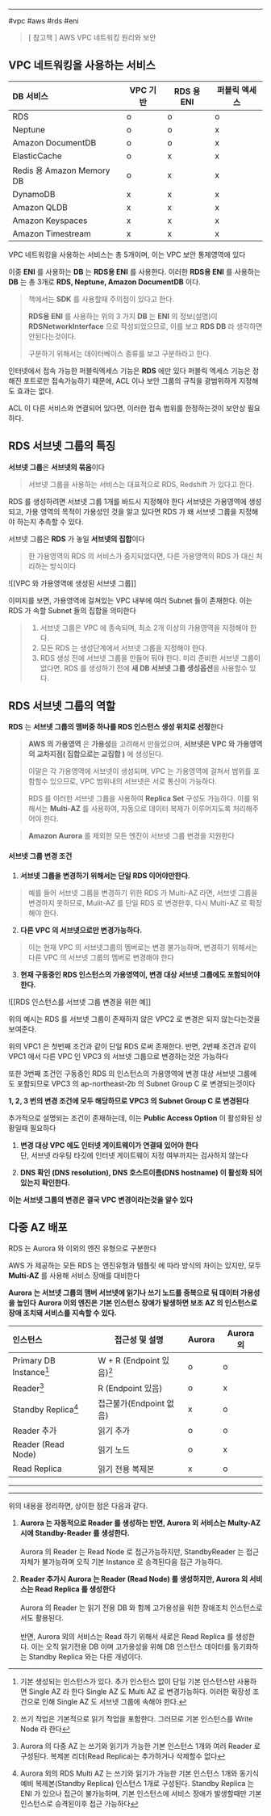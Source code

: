<hr>

#vpc #aws #rds #eni 

> [ 참고책 ] AWS VPC 네트워킹 원리와 보안

##  VPC 네트워킹을 사용하는 서비스

| DB 서비스<br>               | VPC 기반 | RDS 용 ENI | 퍼블릭 엑세스 |
| :----------------------- | ------ | --------- | ------- |
| RDS                      | o      | o         | o       |
| Neptune                  | o      | o         | x       |
| Amazon DocumentDB        | o      | o         | x       |
| ElasticCache             | o      | x         | x       |
| Redis 용 Amazon Memory DB | o      | x         | x       |
| DynamoDB                 | x      | x         | x       |
| Amazon QLDB              | x      | x         | x       |
| Amazon Keyspaces         | x      | x         | x       |
| Amazon Timestream        | x      | x         | x       |

VPC 네트워킹을 사용하는 서비스는 총 5개이며, 이는 VPC 보안 통제영역에 있다

이중 **ENI** 를 사용하는 **DB** 는 **RDS용 ENI** 를 사용한다.
이러한 **RDS용 ENI** 를 사용하는 **DB** 는 총 3개로 **RDS, Neptune, Amazon DocumentDB** 이다.

> 책에서는 **SDK** 를 사용할때 주의점이 있다고 한다.
> 
> **RDS용 ENI** 를 사용하는 위의 3 가지 **DB** 는 **ENI** 의 정보(설명)이 **RDSNetworkInterface** 으로 작성되었으므로, 이를 보고 **RDS DB** 라 생각하면 안된다는것이다.
>
> 구분하기 위해서는 데이터베이스 종류를 보고 구분하라고 한다.

인터넷에서 접속 가능한 퍼블릭엑세스 기능은 **RDS** 에만 있다
퍼블릭 엑세스 기능은 정해진 포트로만 접속가능하기 때문에, ACL 이나 보안 그룹의 규칙을 광범위하게 지정해도 효과는 없다.

ACL 이 다른 서비스와 연결되어 있다면, 이러한 접속 범위를 한정하는것이 보안상 필요하다.

## RDS 서브넷 그룹의 특징

**서브넷 그룹**은 **서브넷의 묶음**이다

> 서브넷 그룹을 사용하는 서비스는 대표적으로 RDS, Redshift 가 있다고 한다.

RDS 를 생성하려면 서브넷 그룹 1개를 바드시 지정해야 한다
서브넷은 가용영역에 생성되고, 가용 영역의 목적이 가용성인 것을 알고 있다면 RDS 가 왜 서브넷 그룹을 지정해야 하는지 추측할 수 있다.

서브넷 그룹은 **RDS** 가 놓일 **서브넷의 집합**이다

> 한 가용영역의 RDS 의 서비스가 중지되었다면, 다른 가용영역의 RDS 가 대신 처리하는 방식이다

![[VPC 와 가용영역에 생성된 서브넷 그룹]]

이미지를 보면, 가용영역에 걸쳐있는 VPC 내부에 여러 Subnet 들이 존재한다.
이는 RDS 가 속할 Subnet 들의 집합을 의미한다

> 1.  서브넷 그룹은 VPC 에 종속되며, 최소 2개 이상의 가용영역을 지정해야 한다.
> 2. 모든 RDS 는 생성단계에서 서브넷 그룹을 지정해야 한다.
> 3. RDS 생성 전에 서브넷 그룹을 만들어 둬야 한다. 미리 준비한 서브넷 그룹이 없다면, RDS 를 생성하기 전에 **새 DB 서브넷 그룹 생성옵션**을 사용할수 있다.

## RDS 서브넷 그룹의 역할

**RDS** 는 **서브넷 그룹의 맴버중 하나를 RDS 인스턴스 생성 위치로 선정**한다

>**AWS 의 가용영역** 은 **가용성**을 고려해서 만들었으며, **서브넷은 VPC 와 가용영역의 교차지점( 집합으로는 교집합 )** 에 생성된다.
>
>이말은 각 가용영역에 서브넷이 생성되며, VPC 는 가용영역에 걸쳐서 범위를 포함할수 있으므로, VPC 범위내의 서브넷은 서로 통신이 가능하다.
>
>RDS 를 이러한 서브넷 그룹을 사용하여 **Replica Set**  구성도 가능하다.
>이를 위해서는 **Multi-AZ** 를 사용하여, 자동으로 데이터 복제가 이루어지도록 처리해주어야 한다.

> **Amazon Aurora** 를 제외한 모든 엔진이 서브넷 그룹 변경을 지원한다

#### 서브넷 그룹 변경 조건

1. **서브넷 그룹을 변경하기 위해서는 단일 RDS 이어야만한다**.
> 예를 들어 서브넷 그룹을 변경하기 위한 RDS 가 Multi-AZ 라면, 서브넷 그룹을 변경하지 못하므로, Mulit-AZ 를 단일 RDS 로 변경한후, 다시 Multi-AZ 로 확장해야 한다.

 2. **다른 VPC 의 서브넷으로만 변경가능하다.** 
> 이는 현재 VPC 의 서브넷그룹의 멤버로는 변경 불가능하며, 변경하기 위해서는 다른 VPC 의 서브넷 그룹의 멤버로 변경해야 한다

3. **현재 구동중인 RDS 인스턴스의 가용영역이,  변경 대상 서브넷 그룹에도 포함되어야 한다.** 

![[RDS 인스턴스를 서브넷 그룹 변경을 위한 예]]

위의 예시는 RDS 를 서브넷 그룹이 존재하지 않은 VPC2 로 변경은 되지 않는다는것을 보여준다.

위의 VPC1 은 첫번째 조건과 같이 단일 RDS 로써 존재한다.
반면,  2번째 조건과 같이 VPC1 에서 다른 VPC 인 VPC3 의 서브넷 그룹으로 변경하는것은 가능하다

또한 3번째 조건인 구동중인 RDS 의 인스턴스의 가용영역에 변경 대상 서브넷 그룹에도 포함되므로 VPC3 의 ap-northeast-2b 의 Subnet Group C 로 변경되는것이다

**1, 2, 3 번의 변경 조건에 모두 해당하므로 VPC3 의 Subnet Group C 로 변경된다**

추가적으로 설명되는 조건이 존재하는데, 이는 **Public Access Option** 이 활성화된 상황일때 필요하다

1. **변경 대상 VPC 에도 인터넷 게이트웨이가 연결돼 있어야 한다**<br>단, 서브넷 라우팅 타깃에 인터넷 게이트웨이 지정 여부까지는 검사하지 않는다

2. **DNS 확인 (DNS resolution), DNS 호스트이름(DNS hostname) 이 활성화 되어 있는지 확인한다.**

**이는 서브넷 그룹의 변경은 결국 VPC 변경이라는것을 알수 있다**

## 다중 AZ 배포

RDS 는 Aurora 와 이외의 엔진 유형으로 구분한다

AWS 가 제공하는 모든 RDS 는 엔진유형과 템플릿 에 따라 방식의 차이는 있지만, 모두 **Multi-AZ** 를 사용해 서비스 장애를 대비한다

**Aurora 는 서브넷 그룹의 맴버 서브넷에 읽기나 쓰기 노드를 중복으로 둬 데이터 가용성을 높인다**
**Aurora 이외 엔진은 기본 인스턴스 장애가 발생하면 보조 AZ 의 인스턴스로 장애 조치돼 서비스를 지속할 수 있다.**

| 인스턴스                    | 접근성 및 설명                | Aurora | Aurora 외 |
| :---------------------- | ----------------------- | ------ | -------- |
| Primary DB Instance[^1] | W + R (Endpoint 있음)[^2] | o      | o        |
| Reader[^3]              | R (Endpoint 있음)         | o      | x        |
| Standby Replica[^4]     | 접근불가(Endpoint 없음)       | x      | o        |
| Reader 추가               | 읽기 추가                   | o      | o        |
| Reader (Read Node)      | 읽기 노드                   | o      | x        |
| Read Replica            | 읽기 전용 복제본               | x      | o        |

---

[^1]: 기본 생성되는 인스턴스가 있다. 추가 인스턴스 없이 단일 기본 인스턴스만 사용하면 Single AZ 라 한다 Single AZ 도 Multi AZ 로 변경가능하다. 이러한 확장성 조건으로 인해 Single AZ 도 서브넷 그룹에 속해야 한다.

[^2]: 쓰기 작업은 기본적으로 읽기 작업을 포함한다. 그러므로 기본 인스턴스를 Write Node 라 한다

[^3]: Aurora 의 다중 AZ 는 쓰기와 읽기가 가능한 기본 인스턴스 1개와 여러 Reader 로 구성된다. 복제본 리더(Read Replica)는 추가하거나 삭제할수 없다

[^4]: Aurora 외의 RDS Multi AZ 는 쓰기와 읽기가 가능한 기본 인스턴스 1개와 동기식 예비 복제본(Standby Replica) 인스턴스 1개로 구성된다. Standby Replica 는 ENI 가 있으나 접근이 불가능하며, 기본 인스턴스에 서비스 장애가 발생할때만 기본 인스턴스로 승격된이후 접근 가능하다

---

위의 내용을 정리하면, 상이한 점은 다음과 같다.

1. **Aurora 는 자동적으로 Reader 를 생성하는 반면, Aurora 외 서비스는 Multy-AZ 시에 Standby-Reader 를 생성한다.**<br><br>Aurora 의 Reader 는 Read Node 로 접근가능하지만, StandbyReader 는 접근 자체가 불가능하며 오직 기본 Instance 로 승격된다음 접근 가능하다.

2. **Reader 추가시 Aurora 는 Reader (Read Node) 를 생성하지만, Aurora 외 서비스는 Read Replica 를 생성한다**<br><br>Aurora 의 Reader 는 읽기 전용 DB 와 함께 고가용성을 위한 장애조치 인스턴스로서도 활용된다.<br><br>반면, Aurora 외의 서비스는 Read 하기 위해서 새로은 Read Replica 를 생성한다. 이는 오직 읽기전용 DB 이며 고가용성을 위해 DB 인스턴스 데이터를 동기화하는 Standby Replica 와는 다른 개념이다.



